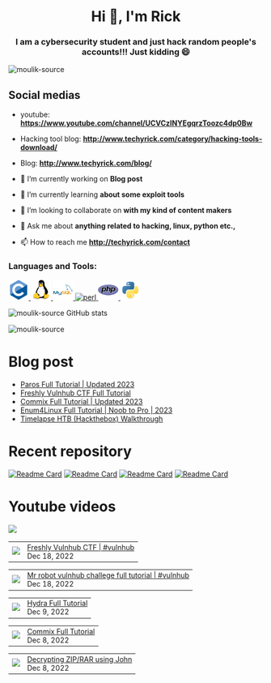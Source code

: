 <h1 align="center">Hi 👋, I'm Rick</h1>
<h3 align="center">I am a cybersecurity student and just hack random people's accounts!!! Just kidding 😄</h3>

<p align="left"> <img src="https://komarev.com/ghpvc/?username=moulik-source&label=Profile%20views&color=0e75b6&style=flat" alt="moulik-source" /> </p> 

## Social medias
- youtube: **https://www.youtube.com/channel/UCVCzINYEgqrzToozc4dp0Bw**
- Hacking tool blog: **http://www.techyrick.com/category/hacking-tools-download/**
- Blog: **http://www.techyrick.com/blog/**

- 🔭 I’m currently working on **Blog post**

- 🌱 I’m currently learning **about some exploit tools**

- 👯 I’m looking to collaborate on **with my kind of content makers**

- 💬 Ask me about **anything related to hacking, linux, python etc.,**

- 📫 How to reach me **http://techyrick.com/contact**


<h3 align="left">Languages and Tools:</h3>
<p align="left"> <a href="https://www.cprogramming.com/" target="_blank"> <img src="https://raw.githubusercontent.com/devicons/devicon/master/icons/c/c-original.svg" alt="c" width="40" height="40"/> </a> <a href="https://www.linux.org/" target="_blank"> <img src="https://raw.githubusercontent.com/devicons/devicon/master/icons/linux/linux-original.svg" alt="linux" width="40" height="40"/> </a> <a href="https://www.mysql.com/" target="_blank"> <img src="https://raw.githubusercontent.com/devicons/devicon/master/icons/mysql/mysql-original-wordmark.svg" alt="mysql" width="40" height="40"/> </a> <a href="https://www.perl.org/" target="_blank"> <img src="https://api.iconify.design/logos-perl.svg" alt="perl" width="40" height="40"/> </a> <a href="https://www.php.net" target="_blank"> <img src="https://raw.githubusercontent.com/devicons/devicon/master/icons/php/php-original.svg" alt="php" width="40" height="40"/> </a> <a href="https://www.python.org" target="_blank"> <img src="https://raw.githubusercontent.com/devicons/devicon/master/icons/python/python-original.svg" alt="python" width="40" height="40"/> </a> </p>



![moulik-source GitHub stats](https://github-readme-stats.vercel.app/api?username=moulik-source&show_icons=true&theme=vision-friendly-dark)

<p><img align="center" src="https://github-readme-streak-stats.herokuapp.com/?user=moulik-source&theme=vision-friendly-dark" alt="moulik-source" /></p>

# Blog post
<!-- BLOG-POST-LIST:START -->
- [Paros Full Tutorial | Updated 2023](https://techyrick.com/paros-full-tutorial/)
- [Freshly Vulnhub CTF Full Tutorial](https://techyrick.com/freshly-vulnhub-walkthrogh/)
- [Commix Full Tutorial | Updated 2023](https://techyrick.com/commix-full-tutorial/)
- [Enum4Linux Full Tutorial | Noob to Pro | 2023](https://techyrick.com/enum4linux-full-tutorial/)
- [Timelapse HTB &lpar;Hackthebox&rpar; Walkthrough](https://techyrick.com/timelapse-htb-hackthebox-walkthrough/)
<!-- BLOG-POST-LIST:END -->

# Recent repository 

[![Readme Card](https://github-readme-stats.vercel.app/api/pin/?username=moulik-source&repo=ddos&theme=outrun)](https://github.com/moulik-source/ddos) 
[![Readme Card](https://github-readme-stats.vercel.app/api/pin/?username=moulik-source&repo=port-scan&theme=outrun)](https://github.com/moulik-source/port-scan)
[![Readme Card](https://github-readme-stats.vercel.app/api/pin/?username=moulik-source&repo=moulik-source&theme=outrun)](https://github.com/moulik-source/moulik-source)
[![Readme Card](https://github-readme-stats.vercel.app/api/pin/?username=moulik-source&repo=hashmo&theme=outrun)](https://github.com/moulik-source/hashmo)

# Youtube videos

[<img src="https://img.shields.io/badge/-Subscribe-red?style=for-the-badge&logo=youtube&logoColor=white"/>](https://www.youtube.com/channel/UCVHmOOAGNcLK5k0i7G1gTrQ)

<!-- YOUTUBE:START --><table><tr><td><a href="https://www.youtube.com/watch?v=wTvK4BcNpUw"><img width="140px" src="https://i.ytimg.com/vi/wTvK4BcNpUw/mqdefault.jpg"></a></td>
<td><a href="https://www.youtube.com/watch?v=wTvK4BcNpUw">Freshly Vulnhub CTF | #vulnhub</a><br/>Dec 18, 2022</td></tr></table>
<table><tr><td><a href="https://www.youtube.com/watch?v=XCpYNPPWMVc"><img width="140px" src="https://i.ytimg.com/vi/XCpYNPPWMVc/mqdefault.jpg"></a></td>
<td><a href="https://www.youtube.com/watch?v=XCpYNPPWMVc">Mr robot vulnhub challege full tutorial | #vulnhub</a><br/>Dec 18, 2022</td></tr></table>
<table><tr><td><a href="https://www.youtube.com/watch?v=d2kbH1mncLQ"><img width="140px" src="https://i.ytimg.com/vi/d2kbH1mncLQ/mqdefault.jpg"></a></td>
<td><a href="https://www.youtube.com/watch?v=d2kbH1mncLQ">Hydra Full Tutorial</a><br/>Dec 9, 2022</td></tr></table>
<table><tr><td><a href="https://www.youtube.com/watch?v=b74p9o8r-40"><img width="140px" src="https://i.ytimg.com/vi/b74p9o8r-40/mqdefault.jpg"></a></td>
<td><a href="https://www.youtube.com/watch?v=b74p9o8r-40">Commix Full Tutorial</a><br/>Dec 8, 2022</td></tr></table>
<table><tr><td><a href="https://www.youtube.com/watch?v=Fa351izt_18"><img width="140px" src="https://i.ytimg.com/vi/Fa351izt_18/mqdefault.jpg"></a></td>
<td><a href="https://www.youtube.com/watch?v=Fa351izt_18">Decrypting ZIP/RAR using John</a><br/>Dec 8, 2022</td></tr></table>
<!-- YOUTUBE:END -->


